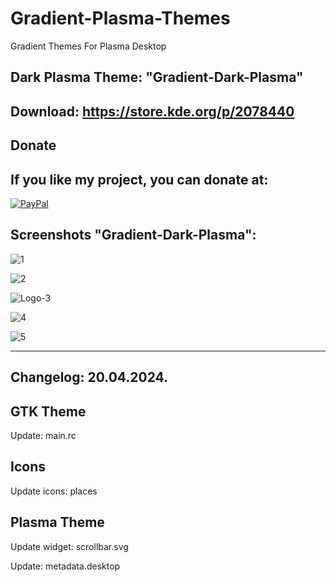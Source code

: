 # Gradient-Plasma-Themes
Gradient Themes For Plasma Desktop

Dark Plasma Theme: "Gradient-Dark-Plasma" 
----------------------------------------

Download: https://store.kde.org/p/2078440
-------------------------------------------



<html>
  <head>
    <meta charset="utf-8" />
  </head>
  <body>
    <h2>Donate</h2>
    <h2>If you like my project, you can donate at:</h2>
    <a href="https://www.paypal.com/paypalme/VesnaLazic">
    <img src="PayPal.png" alt="PayPal" />
    </a>
  </body>
</html>



Screenshots "Gradient-Dark-Plasma":
---------------------------------

![1](https://github.com/L4ki/Gradient-Plasma-Themes/assets/45247573/6cd60b0e-ebe7-4fe8-95b1-663cd958bb0d)

![2](https://github.com/L4ki/Gradient-Plasma-Themes/assets/45247573/1d60f07c-ab45-4583-8816-748af6c7acfd)

![Logo-3](https://github.com/L4ki/Gradient-Plasma-Themes/assets/45247573/63f7be3b-97e8-42af-bfe6-82c8e18c36a7)

![4](https://github.com/L4ki/Gradient-Plasma-Themes/assets/45247573/76898232-674b-486f-8833-37221cfcbd75)

![5](https://github.com/L4ki/Gradient-Plasma-Themes/assets/45247573/0fba5faf-0a18-4f81-9751-41554f5f4f66)


______________________________________

Changelog: 20.04.2024.
----------------------

GTK Theme
---------
Update: main.rc

Icons 
-----

Update icons: places

Plasma Theme
------------

Update widget: scrollbar.svg

Update: metadata.desktop








